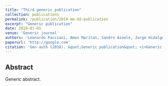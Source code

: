 ```yaml
---
title: "Third generic publication"
collection: publications
permalink: /publication/2019-mm-dd-publication
excerpt: "Generic publication"
date: 2019-01-01
venue: 'Generic journal'
authors: 'Leonardo Pacciani, Amos Maritan, Sandro Azaele, Jorge Hidalgo'
paperurl: 'http://google.com'
citation: 'Gen auth (2018). &quot;Generic publication&quot; <i>Generic journal</i>.'
---
```


## Abstract
Generic abstract.
